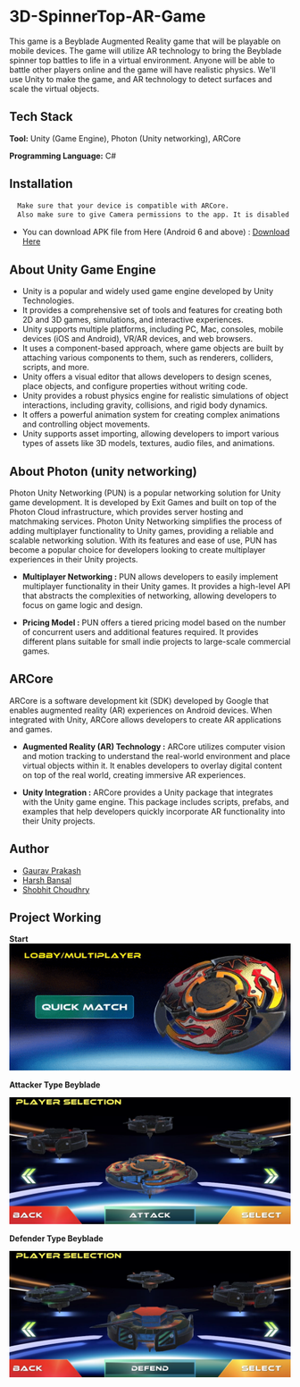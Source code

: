 # 3D-SpinnerTop-AR-Game


This game is a Beyblade Augmented Reality game that will be playable on mobile devices. The game will utilize AR technology to bring the Beyblade spinner top battles to life in a virtual environment. Anyone will be able to battle other players online and the game will have realistic physics. We'll use Unity to make the game, and AR technology to detect surfaces and scale the virtual objects.



## Tech Stack

**Tool:** Unity (Game Engine), Photon (Unity networking), ARCore

**Programming Language:** C#


## Installation

```bash
  Make sure that your device is compatible with ARCore. 
  Also make sure to give Camera permissions to the app. It is disabled by default.
```

- You can download APK file from Here (Android 6 and above) : [Download Here](https://drive.google.com/file/d/1fIbQTFzTROp9bl8juXz_y7Li5vrSwseD/view?usp=sharing) 
    
## About Unity Game Engine
- Unity is a popular and widely used game engine developed by Unity Technologies.
- It provides a comprehensive set of tools and features for creating both 2D and 3D games, simulations, and interactive experiences.
- Unity supports multiple platforms, including PC, Mac, consoles, mobile devices (iOS and Android), VR/AR devices, and web browsers.
- It uses a component-based approach, where game objects are built by attaching various components to them, such as renderers, colliders, scripts, and more.
- Unity offers a visual editor that allows developers to design scenes, place objects, and configure properties without writing code.
- Unity provides a robust physics engine for realistic simulations of object interactions, including gravity, collisions, and rigid body dynamics.
- It offers a powerful animation system for creating complex animations and controlling object movements.
- Unity supports asset importing, allowing developers to import various types of assets like 3D models, textures, audio files, and animations.
## About Photon (unity networking)
Photon Unity Networking (PUN) is a popular networking solution for Unity game development. It is developed by Exit Games and built on top of the Photon Cloud infrastructure, which provides server hosting and matchmaking services.
Photon Unity Networking simplifies the process of adding multiplayer functionality to Unity games, providing a reliable and scalable networking solution. With its features and ease of use, PUN has become a popular choice for developers looking to create multiplayer experiences in their Unity projects.

- **Multiplayer Networking :** PUN allows developers to easily implement multiplayer functionality in their Unity games. It provides a high-level API that abstracts the complexities of networking, allowing developers to focus on game logic and design.

- **Pricing Model :** PUN offers a tiered pricing model based on the number of concurrent users and additional features required. It provides different plans suitable for small indie projects to large-scale commercial games.
## ARCore
ARCore is a software development kit (SDK) developed by Google that enables augmented reality (AR) experiences on Android devices. When integrated with Unity, ARCore allows developers to create AR applications and games.

- **Augmented Reality (AR) Technology :** ARCore utilizes computer vision and motion tracking to understand the real-world environment and place virtual objects within it. It enables developers to overlay digital content on top of the real world, creating immersive AR experiences.

- **Unity Integration :** ARCore provides a Unity package that integrates with the Unity game engine. This package includes scripts, prefabs, and examples that help developers quickly incorporate AR functionality into their Unity projects.


## Author

- [Gaurav Prakash](https://github.com/Chamoli2k2)  
- [Harsh Bansal](https://www.github.com/Harshbansal0001)
- [Shobhit Choudhry](https://www.github.com/043dumb)



## Project Working

**Start** 
![Quick Match](Media/startGif1.gif)

**Attacker Type Beyblade**

![Attacker](Media/Lobby2.jpeg)

**Defender Type Beyblade**

![Defender](Media/Lobby1.jpeg)


